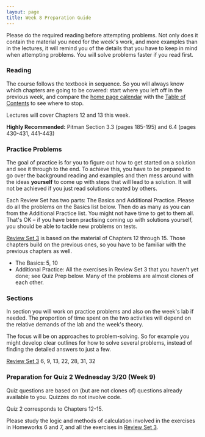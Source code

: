 ```yaml
---
layout: page
title: Week 8 Preparation Guide
---
```


Please do the required reading before attempting problems. Not only does it contain the material you need for the week's work, and more examples than in the lectures, it will remind you of the details that you have to keep in mind when attempting problems. You will solve problems faster if you read first.

### Reading ###
The course follows the textbook in sequence. So you will always know which chapters are going to be covered: start where you left off in the previous week, and compare the [home page calendar](http://prob140.org/) with the [Table of Contents](http://prob140.org/textbook/chapters/README) to see where to stop.

Lectures will cover Chapters 12 and 13 this week.

**Highly Recommended:** Pitman Section 3.3 (pages 185-195) and 6.4 (pages 430-431, 441-443)


### Practice Problems ###
The goal of practice is for you to figure out how to get started on a solution and see it through to the end. To achieve this, you have to be prepared to go over the background reading and examples and then mess around with the ideas **yourself** to come up with steps that will lead to a solution. It will not be achieved if you just read solutions created by others.

Each Review Set has two parts: The Basics and Additional Practice. Please do all the problems on the Basics list below. Then do as many as you can from the Additional Practice list. You might not have time to get to them all. That's OK – if you have been practising coming up with solutions yourself, you should be able to tackle new problems on tests. 


[Review Set 3](http://prob140.org/textbook/chapters/Chapter_15/06_Review_Problems_Set_3) is based on the material of Chapters 12 through 15. Those chapters build on the previous ones, so you have to be familiar with the previous chapters as well.

- The Basics: 5, 10
- Additional Practice: All the exercises in Review Set 3 that you haven't yet done; see Quiz Prep below. Many of the problems are almost clones of each other.


### Sections ###
In section you will work on practice problems and also on the week's lab if needed. The proportion of time spent on the two activities will depend on the relative demands of the lab and the week's theory.

The focus will be on approaches to problem-solving. So for example you might develop clear outlines for how to solve several problems, instead of finding the detailed answers to just a few.

[Review Set 3](http://prob140.org/textbook/chapters/Chapter_15/06_Review_Problems_Set_3) 6, 9, 13, 22, 28, 31, 32

### Preparation for Quiz 2 Wednesday 3/20 (Week 9) ###
Quiz questions are based on (but are not clones of) questions already available to you. Quizzes do not involve code.

Quiz 2 corresponds to Chapters 12-15. 

Please study the logic and methods of calculation involved in the exercises in Homeworks 6 and 7, and all the exercises in [Review Set 3](http://prob140.org/textbook/chapters/Chapter_15/06_Review_Problems_Set_3). 